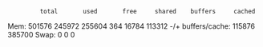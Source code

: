              total       used       free     shared    buffers     cached
Mem:        501576     245972     255604        364      16784     113312
-/+ buffers/cache:     115876     385700
Swap:            0          0          0
